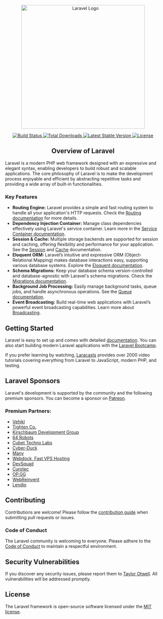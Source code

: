 <p align="center">
  <a href="https://laravel.com" target="_blank">
    <img src="https://raw.githubusercontent.com/laravel/art/master/logo-lockup/5%20SVG/2%20CMYK/1%20Full%20Color/laravel-logolockup-cmyk-red.svg" width="400" alt="Laravel Logo">
  </a>
</p>

<p align="center">
  <a href="https://github.com/laravel/framework/actions">
    <img src="https://github.com/laravel/framework/workflows/tests/badge.svg" alt="Build Status">
  </a>
  <a href="https://packagist.org/packages/laravel/framework">
    <img src="https://img.shields.io/packagist/dt/laravel/framework" alt="Total Downloads">
  </a>
  <a href="https://packagist.org/packages/laravel/framework">
    <img src="https://img.shields.io/packagist/v/laravel/framework" alt="Latest Stable Version">
  </a>
  <a href="https://packagist.org/packages/laravel/framework">
    <img src="https://img.shields.io/packagist/l/laravel/framework" alt="License">
  </a>
</p>

<h2 align="center">Overview of Laravel</h2>

<p>Laravel is a modern PHP web framework designed with an expressive and elegant syntax, enabling developers to build robust and scalable applications. The core philosophy of Laravel is to make the development process enjoyable and efficient by abstracting repetitive tasks and providing a wide array of built-in functionalities.</p>

<h3>Key Features</h3>
<ul>
  <li><strong>Routing Engine:</strong> Laravel provides a simple and fast routing system to handle all your application's HTTP requests. Check the <a href="https://laravel.com/docs/routing">Routing documentation</a> for more details.</li>
  <li><strong>Dependency Injection Container:</strong> Manage class dependencies effectively using Laravel's service container. Learn more in the <a href="https://laravel.com/docs/container">Service Container documentation</a>.</li>
  <li><strong>Session & Cache:</strong> Multiple storage backends are supported for session and caching, offering flexibility and performance for your application. See the <a href="https://laravel.com/docs/session">Session</a> and <a href="https://laravel.com/docs/cache">Cache</a> documentation.</li>
  <li><strong>Eloquent ORM:</strong> Laravel’s intuitive and expressive ORM (Object-Relational Mapping) makes database interactions easy, supporting various database systems. Explore the <a href="https://laravel.com/docs/eloquent">Eloquent documentation</a>.</li>
  <li><strong>Schema Migrations:</strong> Keep your database schema version-controlled and database-agnostic with Laravel's schema migrations. Check the <a href="https://laravel.com/docs/migrations">Migrations documentation</a>.</li>
  <li><strong>Background Job Processing:</strong> Easily manage background tasks, queue jobs, and handle asynchronous operations. See the <a href="https://laravel.com/docs/queues">Queue documentation</a>.</li>
  <li><strong>Event Broadcasting:</strong> Build real-time web applications with Laravel’s powerful event broadcasting capabilities. Learn more about <a href="https://laravel.com/docs/broadcasting">Broadcasting</a>.</li>
</ul>

<h2>Getting Started</h2>

<p>Laravel is easy to set up and comes with detailed <a href="https://laravel.com/docs">documentation</a>. You can also start building modern Laravel applications with the <a href="https://bootcamp.laravel.com">Laravel Bootcamp</a>.</p>

<p>If you prefer learning by watching, <a href="https://laracasts.com">Laracasts</a> provides over 2000 video tutorials covering everything from Laravel to JavaScript, modern PHP, and testing.</p>

<h2>Laravel Sponsors</h2>

<p>Laravel's development is supported by the community and the following premium sponsors. You can become a sponsor on <a href="https://patreon.com/taylorotwell">Patreon</a>.</p>

<h3>Premium Partners:</h3>
<ul>
  <li><a href="https://vehikl.com/">Vehikl</a></li>
  <li><a href="https://tighten.co">Tighten Co.</a></li>
  <li><a href="https://kirschbaumdevelopment.com">Kirschbaum Development Group</a></li>
  <li><a href="https://64robots.com">64 Robots</a></li>
  <li><a href="https://cubettech.com">Cubet Techno Labs</a></li>
  <li><a href="https://cyber-duck.co.uk">Cyber-Duck</a></li>
  <li><a href="https://www.many.co.uk">Many</a></li>
  <li><a href="https://www.webdock.io/en">Webdock, Fast VPS Hosting</a></li>
  <li><a href="https://devsquad.com">DevSquad</a></li>
  <li><a href="https://www.curotec.com/services/technologies/laravel/">Curotec</a></li>
  <li><a href="https://op.gg">OP.GG</a></li>
  <li><a href="https://webreinvent.com/?utm_source=laravel&utm_medium=github&utm_campaign=patreon-sponsors">WebReinvent</a></li>
  <li><a href="https://lendio.com">Lendio</a></li>
</ul>

<h2>Contributing</h2>

<p>Contributions are welcome! Please follow the <a href="https://laravel.com/docs/contributions">contribution guide</a> when submitting pull requests or issues.</p>

<h3>Code of Conduct</h3>

<p>The Laravel community is welcoming to everyone. Please adhere to the <a href="https://laravel.com/docs/contributions#code-of-conduct">Code of Conduct</a> to maintain a respectful environment.</p>

<h2>Security Vulnerabilities</h2>

<p>If you discover any security issues, please report them to <a href="mailto:taylor@laravel.com">Taylor Otwell</a>. All vulnerabilities will be addressed promptly.</p>

<h2>License</h2>

<p>The Laravel framework is open-source software licensed under the <a href="https://opensource.org/licenses/MIT">MIT license</a>.</p>
